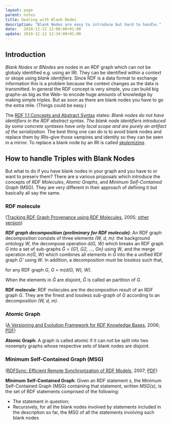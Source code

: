 ```yaml
---
layout: page
parent: notes
title: Dealing with Blank Nodes
description: "Blank Nodes are easy to introduce but hard to handle."
date:   2018-12-12 12:00:00+01:00
update: 2018-12-12 12:34:00+01:00
---
```


## Introduction
*Blank Nodes* or *BNodes* are nodes in an RDF graph which can not be globaly identified e.g. using an IRI.
They can be identified within a context or skope using *blank identifiers*.
Since RDF is a data format to exchange information this is a problem because the context changes as the data is transmitted.
In general the RDF concept is very simple, you can build big graphs–as big as the Web– to encode huge amounts of knowledge by making simple triples.
But as soon as there are blank nodes you have to go the extra mile. (Things could be easy.)

The [RDF 1.1 Concepts and Abstract Syntax](https://www.w3.org/TR/2014/REC-rdf11-concepts-20140225/#section-skolemization) states: *Blank nodes do not have identifiers in the RDF abstract syntax. The blank node identifiers introduced by some concrete syntaxes have only local scope and are purely an artifact of the serialization.*
The best thing one can do is to avoid blank nodes and replace them by IRIs–give those vampires and identity so they can be seen in a mirror.
To replace a blank node by an IRI is called [*skolemizing*](https://www.w3.org/TR/2014/REC-rdf11-concepts-20140225/#section-skolemization).

## How to handle Triples with Blank Nodes
But what to do if you have blank nodes in your graph and you have to or want to preserv them?
There are a various proposals which introduce the concepts of *RDF Molecules*, *Atomic Graphs*, and *Minimum Self-Contained Graph* (MSG). They are very different in their approach of defining it but basically all say the same.

### RDF molecule
([Tracking RDF Graph Provenance using RDF Molecules](http://hdl.handle.net/11603/12181), 2005; [other version](https://ebiquity.umbc.edu/paper/html/id/263/Tracking-RDF-Graph-Provenance-using-RDF-Molecules))

***RDF graph decomposition (preliminary for RDF molecule)***: An RDF graph decomposition consists of three elements *(W, d, m)*: the background ontology *W*, the decompose operation *d(G, W)* which breaks an RDF graph *G* into a set of sub-graphs *Ĝ = {G1, G2, …, Gn}* using *W*, and the merge operation *m(Ĝ, W)* which combines all elements in *Ĝ* into the a unified RDF graph *G'* using *W*. In addition, a decomposition must be *lossless* such that,

for any RDF graph *G*, *G = m(d(G, W), W)*.

When the elements in *Ĝ* are disjoint, *Ĝ* is called an partition of *G*.

**RDF molecule**: RDF molecules are the decomposition result of an RDF graph *G*. They are the finest and lossless sub-graph of *G* according to an decomposition *(W, d, m)*.

### Atomic Graph
([A Versioning and Evolution Framework for RDF Knowledge Bases](https://doi.org/10.1007/978-3-540-70881-0_8), 2006;  [PDF](http://www.informatik.uni-leipzig.de/~auer/publication/PSI-evolution.pdf))

**Atomic Graph**: A graph is called atomic if it can not be split into two nonempty graphs whose respective sets of blank nodes are disjoint.

### Minimum Self-Contained Graph (MSG)
([RDFSync: Efficient Remote Synchronization of RDF Models](https://dx.doi.org/10.1007/978-3-540-76298-0_39), 2007; [PDF](http://iswc2007.semanticweb.org/papers/533.pdf))

**Minimum Self-Contained Graph**: Given an RDF statement *s*, the Minimum Self-Contained Graph (MSG) containing that statement, written *MSG(s)*, is the set of RDF statements comprised of the following:
- The statement in question;
- Recursively, for all the blank nodes involved by statements included in the description so far, the MSG of all the statements involving such blank nodes
